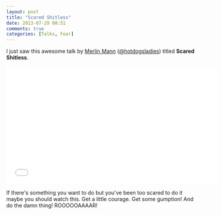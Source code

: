 ```yaml
---
layout: post
title: "Scared Shitless"
date: 2013-07-29 08:51
comments: true
categories: [Talks, Fear]
---
```


I just saw this awesome talk by [Merlin Mann](http://www.43folders.com/) ([@hotdogsladies](https://twitter.com/hotdogsladies)) titled **Scared Shitless**.

<iframe width="560" height="315" src="//www.youtube.com/embed/Lk0hSeQ5s_k" frameborder="0" allowfullscreen></iframe>

If there's something you want to do but you've been too scared to do it maybe you should watch this. Get a little courage. Get some gumption! And do the damn thing! ROOOOOAAAAR!
